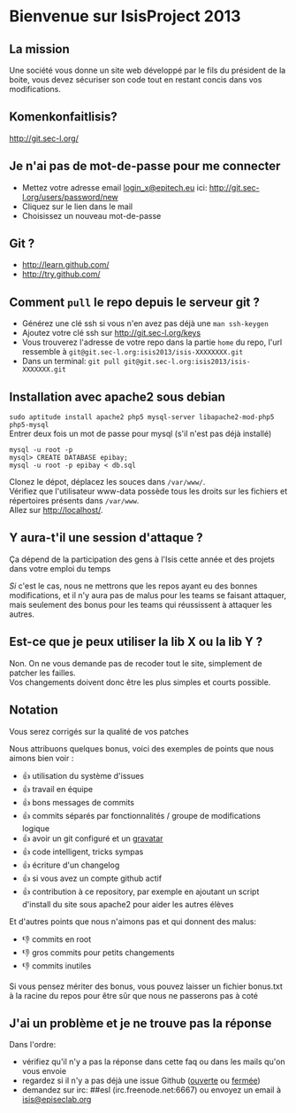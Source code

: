 Bienvenue sur IsisProject 2013
==============================

La mission
----------
Une société vous donne un site web développé par le fils du président de la boite, vous devez sécuriser son code tout en restant concis dans vos modifications.

Komenkonfaitlisis?
------------------
http://git.sec-l.org/

Je n'ai pas de mot-de-passe pour me connecter
---------------------------------------------
- Mettez votre adresse email login_x@epitech.eu ici: http://git.sec-l.org/users/password/new
- Cliquez sur le lien dans le mail
- Choisissez un nouveau mot-de-passe

Git ?
-----

- http://learn.github.com/
- http://try.github.com/

Comment `pull` le repo depuis le serveur git ?
----------------------------------------------
- Générez une clé ssh si vous n'en avez pas déjà une `man ssh-keygen`
- Ajoutez votre clé ssh sur http://git.sec-l.org/keys
- Vous trouverez l'adresse de votre repo dans la partie `home` du repo, l'url ressemble à `git@git.sec-l.org:isis2013/isis-XXXXXXXX.git`
- Dans un terminal: `git pull git@git.sec-l.org:isis2013/isis-XXXXXXX.git`

Installation avec apache2 sous debian
-------------------------------------
`sudo aptitude install apache2 php5 mysql-server libapache2-mod-php5 php5-mysql`  
Entrer deux fois un mot de passe pour mysql (s'il n'est pas déjà installé)  

`mysql -u root -p`  
`mysql> CREATE DATABASE epibay;`  
`mysql -u root -p epibay < db.sql`  

Clonez le dépot, déplacez les souces dans `/var/www/`.  
Vérifiez que l'utilisateur www-data possède tous les droits sur les fichiers et répertoires présents dans `/var/www`.   
Allez sur [http://localhost/](http://localhost/).

Y aura-t'il une session d'attaque ?
-----------------------------------
Ça dépend de la participation des gens à l'Isis cette année et des projets dans votre emploi du temps

*Si* c'est le cas, nous ne mettrons que les repos ayant eu des bonnes modifications, et il n'y aura pas de malus pour les teams se faisant attaquer, mais seulement des bonus pour les teams qui réussissent à attaquer les autres.

Est-ce que je peux utiliser la lib X ou la lib Y ?
--------------------------------------------------
Non. On ne vous demande pas de recoder tout le site, simplement de patcher les failles.  
Vos changements doivent donc être les plus simples et courts possible.

Notation
--------
Vous serez corrigés sur la qualité de vos patches

Nous attribuons quelques bonus, voici des exemples de points que nous aimons bien voir :

+ :+1: utilisation du système d'issues
+ :+1: travail en équipe
+ :+1: bons messages de commits
+ :+1: commits séparés par fonctionnalités / groupe de modifications logique
+ :+1: avoir un git configuré et un [gravatar](http://gravatar.com/)
+ :+1: code intelligent, tricks sympas
+ :+1: écriture d'un changelog
+ :+1: si vous avez un compte github actif
+ :+1: contribution à ce repository, par exemple en ajoutant un script d'install du site sous apache2 pour aider les autres élèves

Et d'autres points que nous n'aimons pas et qui donnent des malus:

- :-1: commits en root
- :-1: gros commits pour petits changements
- :-1: commits inutiles 

Si vous pensez mériter des bonus, vous pouvez laisser un fichier bonus.txt à la racine du repos pour être sûr que nous ne passerons pas à coté

J'ai un problème et je ne trouve pas la réponse
-----------------------------------------------

Dans l'ordre:
- vérifiez qu'il n'y a pas la réponse dans cette faq ou dans les mails qu'on vous envoie
- regardez si il n'y a pas déjà une issue Github ([ouverte](https://github.com/episeclab/isis/issues?page=1&state=open) ou [fermée](https://github.com/episeclab/isis/issues?page=1&state=closed))
- demandez sur irc: ##esl (irc.freenode.net:6667) ou envoyez un email à isis@episeclab.org
